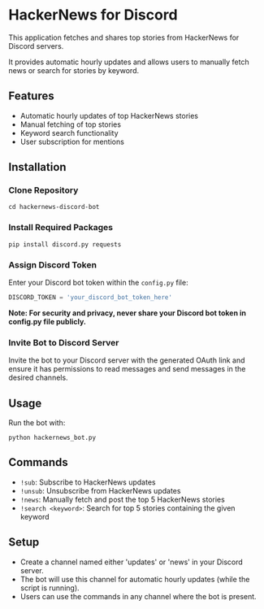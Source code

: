 # HackerNews for Discord

This application fetches and shares top stories from HackerNews for Discord servers. 

It provides automatic hourly updates and allows users to manually fetch news or search for stories by keyword.

## Features

- Automatic hourly updates of top HackerNews stories
- Manual fetching of top stories
- Keyword search functionality
- User subscription for mentions

## Installation

### Clone Repository

```git clone https://github.com/yourusername/hackernews-discord-bot.git
cd hackernews-discord-bot
```

### Install Required Packages

```
pip install discord.py requests
```

### Assign Discord Token

Enter your Discord bot token within the `config.py` file:

```python
DISCORD_TOKEN = 'your_discord_bot_token_here'
```

**Note: For security and privacy, never share your Discord bot token in config.py file publicly.**

### Invite Bot to Discord Server

Invite the bot to your Discord server with the generated OAuth link and ensure it has permissions to read messages and send messages in the desired channels.

## Usage

Run the bot with:

```
python hackernews_bot.py
```

## Commands

- `!sub`: Subscribe to HackerNews updates
- `!unsub`: Unsubscribe from HackerNews updates
- `!news`: Manually fetch and post the top 5 HackerNews stories
- `!search <keyword>`: Search for top 5 stories containing the given keyword

## Setup

- Create a channel named either 'updates' or 'news' in your Discord server.
- The bot will use this channel for automatic hourly updates (while the script is running).
- Users can use the commands in any channel where the bot is present.
